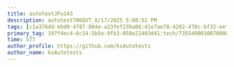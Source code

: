 ```yaml
---
title: autotestJPu143
description: autotest706QVT_8/17/2025 5:08:52 PM
tags: [c1a376dd-ebd0-4787-804e-a23fef23ba06:d1e7ae78-4202-470c-bf32-eef58f395288/9fa7ee94-dd61-4dcb-bd6f-d6fce4c53cf5]
primary_tag: 197f4ec4-6c14-5b5e-9fb3-058e21403d41:tech/73554900100700000996/67838200100800006287
time: 577
author_profile: https://github.com/ksAutotests
author_name: ksAutotests
---
```

